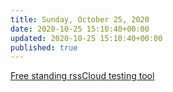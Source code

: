 ```yaml
---
title: Sunday, October 25, 2020
date: 2020-10-25 15:10:40+00:00
updated: 2020-10-25 15:10:40+00:00
published: true
---
```


[Free standing rssCloud testing tool](/free-standing-rsscloud-testing-tool/)

